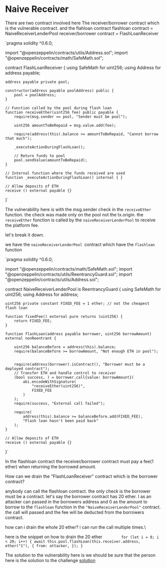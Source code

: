 # Naive Receiver #
There are two contract involved here 
The receiver/borrower contract which is the vulnerable contract.
and the flahloan contract
flashloan contract = NaiveReceiverLenderPool
receiver/borrower contract = FlashLoanReceiver

`pragma solidity ^0.6.0;

import "@openzeppelin/contracts/utils/Address.sol";
import "@openzeppelin/contracts/math/SafeMath.sol";

contract FlashLoanReceiver {
    using SafeMath for uint256;
    using Address for address payable;

    address payable private pool;

    constructor(address payable poolAddress) public {
        pool = poolAddress;
    }

    // Function called by the pool during flash loan
    function receiveEther(uint256 fee) public payable {
        require(msg.sender == pool, "Sender must be pool");

        uint256 amountToBeRepaid = msg.value.add(fee);

        require(address(this).balance >= amountToBeRepaid, "Cannot borrow that much");
        
        _executeActionDuringFlashLoan();
        
        // Return funds to pool
        pool.sendValue(amountToBeRepaid);
    }

    // Internal function where the funds received are used
    function _executeActionDuringFlashLoan() internal { }

    // Allow deposits of ETH
    receive () external payable {}
}`

The vulnerability here is with the msg.sender check in the `receiveEther` function. the check was made only on the pool not the tx.origin. the `receiveEther` function is called by the `naiveReceiverLenderPool` to receive the platform fee. 

let's break it down.

we have the `naiveReceiverLenderPool `contract which have the `flashloan` function

`pragma solidity ^0.6.0;

import "@openzeppelin/contracts/math/SafeMath.sol";
import "@openzeppelin/contracts/utils/ReentrancyGuard.sol";
import "@openzeppelin/contracts/utils/Address.sol";

contract NaiveReceiverLenderPool is ReentrancyGuard {
    using SafeMath for uint256;
    using Address for address;

    uint256 private constant FIXED_FEE = 1 ether; // not the cheapest flash loan

    function fixedFee() external pure returns (uint256) {
        return FIXED_FEE;
    }

    function flashLoan(address payable borrower, uint256 borrowAmount) external nonReentrant {

        uint256 balanceBefore = address(this).balance;
        require(balanceBefore >= borrowAmount, "Not enough ETH in pool");


        require(address(borrower).isContract(), "Borrower must be a deployed contract");
        // Transfer ETH and handle control to receiver
        (bool success, ) = borrower.call{value: borrowAmount}(
            abi.encodeWithSignature(
                "receiveEther(uint256)",
                FIXED_FEE
            )
        );
        require(success, "External call failed");
        
        require(
            address(this).balance >= balanceBefore.add(FIXED_FEE),
            "Flash loan hasn't been paid back"
        );
    }

    // Allow deposits of ETH
    receive () external payable {}
}`

In the flashloan contract the receiver/borrower contract must pay a fee(1 ether)  when returning the borrowed amount.

How can we drain the "FlashLoanReceiver" contract which is the borrower contract? 

anybody can call the flashloan contract. the only check is the borrower must be a contract. 
let's say the borrower contract has 20 ether. I as an attacker can passed in the borrowers address and 0 as the amount to borrow to the `flashloan` function in the `"NaiveReceiverLenderPool"` contract. the call will passed and the fee will be deducted from the borrowers contract.

how can i drain the whole 20 ether? i can run the call multiple times.\

here is the snippet on how to drain the 20 ether
`        for (let i = 0; i < 20; i++) {
            await this.pool.flashLoan(this.receiver.address, ether("1"), {
              from: attacker,
            });
          }`

The solution to the vulnerability here is we should be sure that the person
here is the solution to the challenge [solution](https://github.com/Ultra-Tech-code/damn-vulnerable-defi/blob/ca9b3a333d388cdbde095355f27efcbfd91d81a7/test/naive-receiver/naive-receiver.challenge.js#L35)